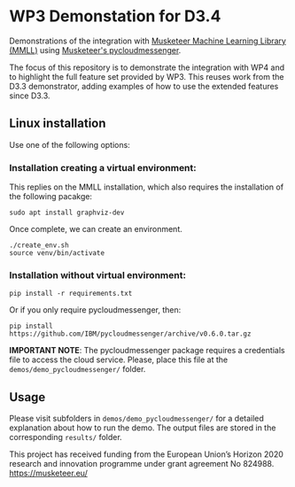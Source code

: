 # WP3 Demonstation for D3.4
Demonstrations of the integration with [Musketeer Machine Learning Library (MMLL)](https://github.com/Musketeer-H2020/MMLL) using [Musketeer's pycloudmessenger](https://github.com/IBM/pycloudmessenger/).

The focus of this repository is to demonstrate the integration with WP4 and to highlight the full feature set provided by WP3. This reuses work from the D3.3 demonstrator, adding examples of how to use the extended features since D3.3.

## Linux installation

Use one of the following options:

### Installation creating a virtual environment:
This replies on the MMLL installation, which also requires the installation of the following pacakge:

```
sudo apt install graphviz-dev
```

Once complete, we can create an environment.

```
./create_env.sh
source venv/bin/activate
```

### Installation without virtual environment:

`pip install -r requirements.txt`

Or if you only require pycloudmessenger, then:

`pip install https://github.com/IBM/pycloudmessenger/archive/v0.6.0.tar.gz`


**IMPORTANT NOTE**: The pycloudmessenger package requires a credentials file to access the cloud service. Please, place this file at the `demos/demo_pycloudmessenger/` folder.

## Usage

Please visit subfolders in `demos/demo_pycloudmessenger/` for a detailed explanation about how to run the demo.
The output files are stored in the corresponding `results/` folder.

This project has received funding from the European Union’s Horizon 2020 research and innovation programme under grant agreement No 824988. https://musketeer.eu/
